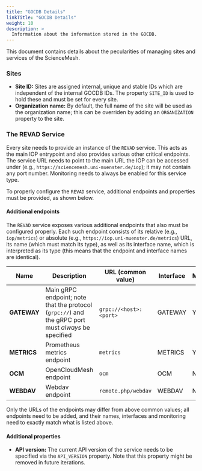 ```yaml
---
title: "GOCDB Details"
linkTitle: "GOCDB Details"
weight: 10
description: >
  Information about the information stored in the GOCDB.
---
```


This document contains details about the pecularities of managing sites and services of the ScienceMesh.

### Sites
- **Site ID:** Sites are assigned internal, unique and stable IDs which are independent of the internal GOCDB IDs. The property `SITE_ID` is used to hold these and must be set for every site.
- **Organization name:** By default, the full name of the site will be used as the organization name; this can be overriden by adding an `ORGANIZATION` property to the site.

### The REVAD Service
Every site needs to provide an instance of the `REVAD` service. This acts as the main IOP entrypoint and also provides various other critical endpoints. The service URL needs to point to the main URL the IOP can be accessed under (e.g., `https://sciencemesh.uni-muenster.de/iop`); it may not contain any port number. Monitoring needs to always be enabled for this service type.

To properly configure the `REVAD` service, additional endpoints and properties must be provided, as shown below.

#### Additional endpoints
The `REVAD` service exposes various additional endpoints that also must be configured properly. Each such endpoint consists of its relative (e.g., `iop/metrics`) or absolute (e.g., `https://iop.uni-muenster.de/metrics`) URL, its name (which must match its type), as well as its interface name, which is interpreted as its type (this means that the endpoint and interface names are identical).

| Name | Description | URL (common value)| Interface | Monitored? |
| ---  | --- | --- | --- | --- |
| **GATEWAY** | Main gRPC endpoint; note that the protocol (`grpc://`) and the gRPC port must _always_ be specified | `grpc://<host>:<port>` | GATEWAY | Yes |
| **METRICS** | Prometheus metrics endpoint | `metrics` | METRICS | Yes |
| **OCM** | OpenCloudMesh endpoint | `ocm` | OCM | No |
| **WEBDAV** | Webdav endpoint | `remote.php/webdav` | WEBDAV | No |

Only the URLs of the endpoints may differ from above common values; all endpoints need to be added, and their names, interfaces and monitoring need to exactly match what is listed above.

#### Additional properties
- **API version:** The current API version of the service needs to be specified via the `API_VERSION` property. Note that this property might be removed in future iterations.
